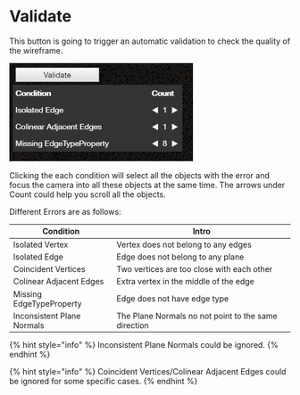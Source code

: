 # Validate

This button is going to trigger an automatic validation to check the quality of the wireframe.

![](../.gitbook/assets/validate.png)

Clicking the each condition will select all the objects with the error and focus the camera into all these objects at the same time. The arrows under Count could help you scroll all the objects.

Different Errors are as follows:

| **Condition** | **Intro** |
| --- | --- |
| Isolated Vertex | Vertex does not belong to any edges |
| Isolated Edge | Edge does not belong to any plane |
| Coincident Vertices | Two vertices are too close with each other |
| Colinear Adjacent Edges | Extra vertex in the middle of the edge |
| Missing EdgeTypeProperty | Edge does not have edge type |
|Inconsistent Plane Normals | The Plane Normals no not point to the same direction |

{% hint style="info" %}
Inconsistent Plane Normals could be ignored.
{% endhint %}

{% hint style="info" %}
Coincident Vertices/Colinear Adjacent Edges could be ignored for some specific cases.
{% endhint %}

